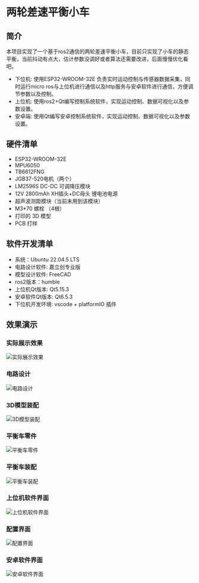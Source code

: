 # 两轮差速平衡小车

## 简介

本项目实现了一个基于ros2通信的两轮差速平衡小车，目前只实现了小车的静态平衡，当前抖动有点大，估计参数没调好或者算法还需要改进，后面慢慢优化看吧。

- 下位机: 使用ESP32-WROOM-32E 负责实时运动控制与传感器数据采集，同时运行micro ros与上位机进行通信以及http服务与安卓软件进行通信，方便调节参数以及控制。
- 上位机: 使用ros2+Qt编写控制系统软件，实现运动控制、数据可视化以及参数设置。
- 安卓端: 使用Qt编写安卓控制系统软件，实现运动控制、数据可视化以及参数设置。

## 硬件清单

- ESP32-WROOM-32E
- MPU6050
- TB6612FNG
- JGB37-520电机（两个）
- LM2596S DC-DC 可调降压模块
- 12V 2800mAh XH插头+DC母头 锂电池电源
- 超声波测距模块（当前未用到该模块）
- M3*70 螺栓 （4根）
- 打印的 3D 模型
- PCB 打样

## 软件开发清单

- 系统：Ubuntu 22.04.5 LTS
- 电路设计软件: 嘉立创专业版
- 模型设计软件: FreeCAD
- ros2版本：humble
- 上位机Qt版本: Qt5.15.3
- 安卓软件Qt版本: Qt6.5.3
- 下位机开发环境: vscode + platformIO 插件

## 效果演示

### 实际展示效果

![实际展示效果](docs/images/demo.gif)

### 电路设计

![电路设计](docs/images/电路设计.png)

### 3D模型装配

![3D模型装配](docs/images/平衡车模型装配图.png)

### 平衡车零件

![平衡车零件](docs/images/平衡车零件.png)

### 平衡车装配

![平衡车装配](docs/images/平衡车装配.png)

### 上位机软件界面

![上位机软件界面](docs/images/上位机软件界面.png)

### 配置界面

![配置界面](docs/images/配置界面.png)

### 安卓软件界面

![安卓软件界面](docs/images/安卓软件界面.png)
